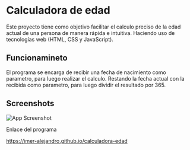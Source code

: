 
# Calculadora de edad 

Este proyecto tiene como objetivo facilitar el calculo preciso de la edad actual de una persona de manera rápida e intuitiva. Haciendo uso de tecnologías web (HTML, CSS y JavaScript).




## Funcionamineto

El programa se encarga de recibir una fecha de nacimiento como parametro, para luego realizar el calculo. Restando la fecha actual con la recibida como parametro, para luego dividir el resultado por 365. 





## Screenshots

![App Screenshot](https://res.cloudinary.com/cede-o/image/upload/v1692530465/imagenes%20de%20repositorios/WhatsApp_Image_2023-08-20_at_4.18.54_AM_jowbbr.jpg)


Enlace del programa

https://imer-alejandro.github.io/calculadora-edad

